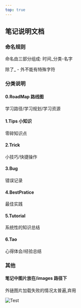 ```yaml
---
top: true
---
```


## 笔记说明文档

### 命名规则

命名由三部分组成: 时间_分类-名字

除了_ - 外不能有特殊字符

### 分类说明

#### 0.RoadMap 路线图

学习路径/学习规划/学习资源

#### 1.Tips 小知识

零碎知识点

#### 2.Trick

小技巧/快捷操作

#### 3.Bug

错误记录

#### 4.BestPratice

最佳实践

#### 5.Tutorial

系统性的知识总结

#### 6.Tao​

心得体会/经验总结

### 其他

#### 笔记中图片放在/images 路径下

外链图片加载失败的情况太普遍,弃用

![Test](/images/hexo.png)
